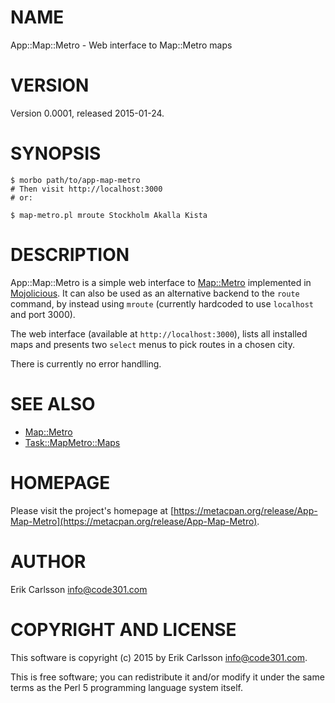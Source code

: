 # NAME

App::Map::Metro - Web interface to Map::Metro maps

# VERSION

Version 0.0001, released 2015-01-24.

# SYNOPSIS

    $ morbo path/to/app-map-metro
    # Then visit http://localhost:3000
    # or:

    $ map-metro.pl mroute Stockholm Akalla Kista

# DESCRIPTION

App::Map::Metro is a simple web interface to [Map::Metro](https://metacpan.org/pod/Map::Metro) implemented in [Mojolicious](https://metacpan.org/pod/Mojolicious). It can also be used as an alternative backend to the `route` command, by instead using `mroute` (currently hardcoded to use `localhost` and port 3000).

The web interface (available at `http://localhost:3000`), lists all installed maps and presents two `select` menus to pick routes in a chosen city.

There is currently no error handlling.

# SEE ALSO

- [Map::Metro](https://metacpan.org/pod/Map::Metro)
- [Task::MapMetro::Maps](https://metacpan.org/pod/Task::MapMetro::Maps)

# HOMEPAGE

Please visit the project's homepage at [https://metacpan.org/release/App-Map-Metro](https://metacpan.org/release/App-Map-Metro).

# AUTHOR

Erik Carlsson <info@code301.com>

# COPYRIGHT AND LICENSE

This software is copyright (c) 2015 by Erik Carlsson <info@code301.com>.

This is free software; you can redistribute it and/or modify it under
the same terms as the Perl 5 programming language system itself.
